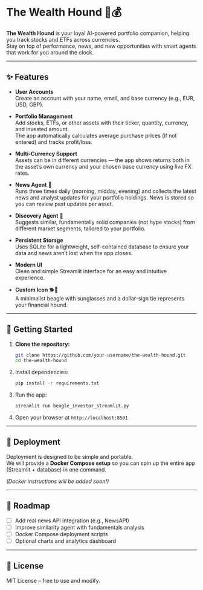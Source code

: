 # The Wealth Hound 🐶💰  

**The Wealth Hound** is your loyal AI-powered portfolio companion, helping you track stocks and ETFs across currencies.  
Stay on top of performance, news, and new opportunities with smart agents that work for you around the clock.  

---

## ✨ Features  

- **User Accounts**  
  Create an account with your name, email, and base currency (e.g., EUR, USD, GBP).  

- **Portfolio Management**  
  Add stocks, ETFs, or other assets with their ticker, quantity, currency, and invested amount.  
  The app automatically calculates average purchase prices (if not entered) and tracks profit/loss.  

- **Multi-Currency Support**  
  Assets can be in different currencies — the app shows returns both in the asset’s own currency and your chosen base currency using live FX rates.  

- **News Agent** 📰  
  Runs three times daily (morning, midday, evening) and collects the latest news and analyst updates for your portfolio holdings. News is stored so you can review past updates per asset.  

- **Discovery Agent** 🔎  
  Suggests similar, fundamentally solid companies (not hype stocks) from different market segments, tailored to your portfolio.  

- **Persistent Storage**  
  Uses SQLite for a lightweight, self-contained database to ensure your data and news aren’t lost when the app closes.  

- **Modern UI**  
  Clean and simple Streamlit interface for an easy and intuitive experience.  

- **Custom Icon** 🐕💼  
  A minimalist beagle with sunglasses and a dollar-sign tie represents your financial hound.  

---

## 🚀 Getting Started  

1. **Clone the repository:**  
   ```bash
   git clone https://github.com/your-username/the-wealth-hound.git
   cd the-wealth-hound
   ```
2. Install dependencies:
   ```bash
   pip install -r requirements.txt
   ```

3. Run the app:
   ```bash
   streamlit run beagle_investor_streamlit.py
   ```

4. Open your browser at `http://localhost:8501`

 ---

## 🐾 Deployment  

Deployment is designed to be simple and portable.  
We will provide a **Docker Compose setup** so you can spin up the entire app (Streamlit + database) in one command.  

*(Docker instructions will be added soon!)*  

---

## 📌 Roadmap  

- [ ] Add real news API integration (e.g., NewsAPI)  
- [ ] Improve similarity agent with fundamentals analysis  
- [ ] Docker Compose deployment scripts  
- [ ] Optional charts and analytics dashboard  

---

## 📄 License  

MIT License – free to use and modify. 
